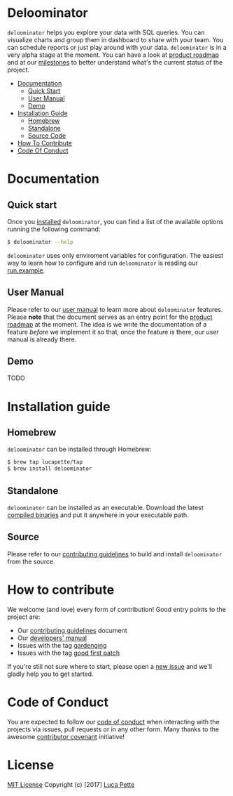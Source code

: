 # Deloominator

`deloominator` helps you explore your data with SQL queries. You can visualize
charts and group them in dashboard to share with your team. You can schedule
reports or just play around with your data. `deloominator` is in a very alpha
stage at the moment. You can have a look at [product
roadmap](https://github.com/lucapette/deloominator/projects/1) and at our
[milestones](https://github.com/lucapette/deloominator/milestones?direction=desc&sort=completeness&state=open) to better understand what's the current status of the project.

- [Documentation](#documentation)
  - [Quick Start](#quick-start)
  - [User Manual](#user-manual)
  - [Demo](#demo)
- [Installation Guide](#installation-guide)
  - [Homebrew](#homebrew)
  - [Standalone](#standalone)
  - [Source Code](#standalone)
- [How To Contribute](#how-to-contribute)
- [Code Of Conduct](#code-of-conduct)

# Documentation

## Quick start

Once you [installed](#installation-guide) `deloominator`, you can find a list of the available options running the following command: 

```sh
$ deloominator --help
```

`deloominator` uses only enviroment variables for configuration. The easiest way
to learn how to configure and run `deloominator` is reading our
[run.example](/bin/run.example).

## User Manual

Please refer to our [user manual](/docs/user-manual.md) to learn more about
`deloominator` features. Please **note** that the document serves as an entry
point for the [product
roadmap](https://github.com/lucapette/deloominator/projects/1) at the moment.
The idea is we write the documentation of a feature _before_ we implement it so
that, once the feature is there, our user manual is already there.

## Demo

TODO

# Installation guide

## Homebrew

`deloominator` can be installed through Homebrew:

``` sh
$ brew tap lucapette/tap
$ brew install deloominator
```

## Standalone

`deloominator` can be installed as an executable. Download the latest [compiled
binaries](https://github.com/lucapette/deloominator/releases) and put it
anywhere in your executable path.

## Source

Please refer to our [contributing guidelines](/CONTRIBUTING.md) to build and
install `deloominator` from the source.

# How to contribute

We welcome (and love) every form of contribution! Good entry points to the project are:

- Our [contributing guidelines](/CONTRIBUTING.md) document
- Our [developers' manual](/docs/developers-manual.md)
- Issues with the tag
  [gardenging](https://github.com/lucapette/deloominator/issues?q=is%3Aissue+is%3Aopen+label%3Agardening)
- Issues with the tag [good first
  patch](https://github.com/lucapette/deloominator/issues?q=is%3Aissue+is%3Aopen+label%3A%22good+first+patch%22)

If you're still not sure where to start, please open a [new
issue](https://github.com/lucapette/deloominator/issues/new) and we'll gladly
help you to get started.

# Code of Conduct

You are expected to follow our [code of conduct](/CODE_OF_CONDUCT.md) when
interacting with the projects via issues, pull requests or in any other form.
Many thanks to the awesome [contributor
covenant](http://contributor-covenant.org/) initiative!

# License

[MIT License](/LICENSE) Copyright (c) [2017] [Luca Pette](http://lucapette.me)
